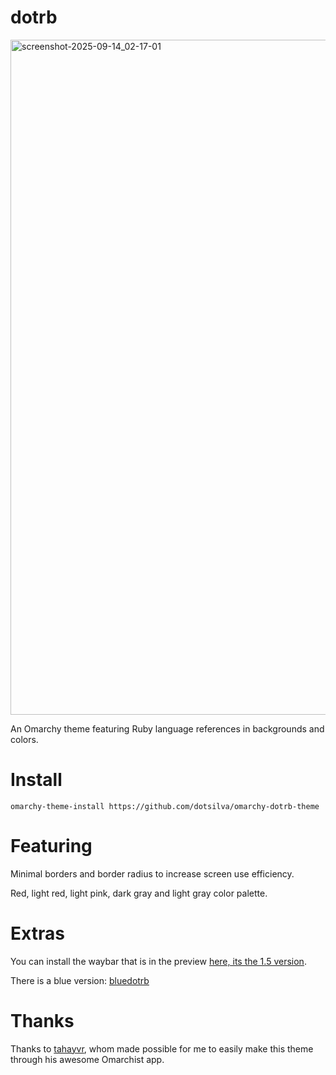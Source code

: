 # dotrb

<img width="1921" height="1080" alt="screenshot-2025-09-14_02-17-01" src="https://github.com/user-attachments/assets/4392885c-6423-48bf-a54a-3fb13bee2b44" />

An Omarchy theme featuring Ruby language references in backgrounds and colors.

# Install

```
omarchy-theme-install https://github.com/dotsilva/omarchy-dotrb-theme
```

# Featuring

Minimal borders and border radius to increase screen use efficiency.

Red, light red, light pink, dark gray and light gray color palette.

# Extras

You can install the waybar that is in the preview [here, its the 1.5 version](https://github.com/adsovetzky/Adsovetzky-Omarchy-s-Waybar).

There is a blue version: [bluedotrb](https://github.com/dotsilva/omarchy-bluedotrb-theme)

# Thanks

Thanks to [tahayvr](https://github.com/tahayvr/omarchist), whom made possible for me to easily make this theme through his awesome Omarchist app.
